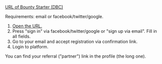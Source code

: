 [URL of Bounty Starter (DBC)](https://bountystarter.io/partners/05dd287873cb0a418344e43e4ceec003edd1a143)

Requirements: email or facebook/twitter/google.

1. [Open the URL.](https://bountystarter.io/partners/05dd287873cb0a418344e43e4ceec003edd1a143)
2. Press "sign in" via facebook/twitter/google or "sign up via email". Fill in all fields.
3. Go to your email and accept registration via confirmation link.
4. Login to platform.

You can find your referral ("partner") link in the profile (the long one).


